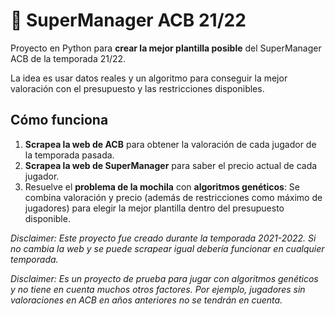 # 🏀 SuperManager ACB 21/22

Proyecto en Python para **crear la mejor plantilla posible** del SuperManager ACB de la temporada 21/22.  

La idea es usar datos reales y un algoritmo para conseguir la mejor valoración con el presupuesto y las restricciones disponibles.

## Cómo funciona

1. **Scrapea la web de ACB** para obtener la valoración de cada jugador de la temporada pasada.  
2. **Scrapea la web de SuperManager** para saber el precio actual de cada jugador.  
3. Resuelve el **problema de la mochila** con **algoritmos genéticos**: Se combina valoración y precio (además de restricciones como máximo de jugadores) para elegir la mejor plantilla dentro del presupuesto disponible.

*Disclaimer: Este proyecto fue creado durante la temporada 2021-2022. Si no cambia la web y se puede scrapear igual debería funcionar en cualquier temporada.*

*Disclaimer: Es un proyecto de prueba para jugar con algoritmos genéticos y no tiene en cuenta muchos otros factores. Por ejemplo, jugadores sin valoraciones en ACB en años anteriores no se tendrán en cuenta.*
